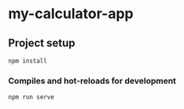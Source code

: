 # my-calculator-app

## Project setup
```
npm install
```

### Compiles and hot-reloads for development
```
npm run serve
```